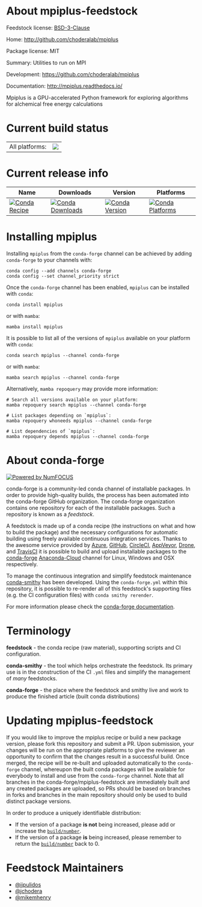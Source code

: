 About mpiplus-feedstock
=======================

Feedstock license: [BSD-3-Clause](https://github.com/conda-forge/mpiplus-feedstock/blob/main/LICENSE.txt)

Home: http://github.com/choderalab/mpiplus

Package license: MIT

Summary: Utilities to run on MPI

Development: https://github.com/choderalab/mpiplus

Documentation: http://mpiplus.readthedocs.io/

Mpiplus is a GPU-accelerated Python framework for exploring
algorithms for alchemical free energy calculations


Current build status
====================


<table><tr><td>All platforms:</td>
    <td>
      <a href="https://dev.azure.com/conda-forge/feedstock-builds/_build/latest?definitionId=4006&branchName=main">
        <img src="https://dev.azure.com/conda-forge/feedstock-builds/_apis/build/status/mpiplus-feedstock?branchName=main">
      </a>
    </td>
  </tr>
</table>

Current release info
====================

| Name | Downloads | Version | Platforms |
| --- | --- | --- | --- |
| [![Conda Recipe](https://img.shields.io/badge/recipe-mpiplus-green.svg)](https://anaconda.org/conda-forge/mpiplus) | [![Conda Downloads](https://img.shields.io/conda/dn/conda-forge/mpiplus.svg)](https://anaconda.org/conda-forge/mpiplus) | [![Conda Version](https://img.shields.io/conda/vn/conda-forge/mpiplus.svg)](https://anaconda.org/conda-forge/mpiplus) | [![Conda Platforms](https://img.shields.io/conda/pn/conda-forge/mpiplus.svg)](https://anaconda.org/conda-forge/mpiplus) |

Installing mpiplus
==================

Installing `mpiplus` from the `conda-forge` channel can be achieved by adding `conda-forge` to your channels with:

```
conda config --add channels conda-forge
conda config --set channel_priority strict
```

Once the `conda-forge` channel has been enabled, `mpiplus` can be installed with `conda`:

```
conda install mpiplus
```

or with `mamba`:

```
mamba install mpiplus
```

It is possible to list all of the versions of `mpiplus` available on your platform with `conda`:

```
conda search mpiplus --channel conda-forge
```

or with `mamba`:

```
mamba search mpiplus --channel conda-forge
```

Alternatively, `mamba repoquery` may provide more information:

```
# Search all versions available on your platform:
mamba repoquery search mpiplus --channel conda-forge

# List packages depending on `mpiplus`:
mamba repoquery whoneeds mpiplus --channel conda-forge

# List dependencies of `mpiplus`:
mamba repoquery depends mpiplus --channel conda-forge
```


About conda-forge
=================

[![Powered by
NumFOCUS](https://img.shields.io/badge/powered%20by-NumFOCUS-orange.svg?style=flat&colorA=E1523D&colorB=007D8A)](https://numfocus.org)

conda-forge is a community-led conda channel of installable packages.
In order to provide high-quality builds, the process has been automated into the
conda-forge GitHub organization. The conda-forge organization contains one repository
for each of the installable packages. Such a repository is known as a *feedstock*.

A feedstock is made up of a conda recipe (the instructions on what and how to build
the package) and the necessary configurations for automatic building using freely
available continuous integration services. Thanks to the awesome service provided by
[Azure](https://azure.microsoft.com/en-us/services/devops/), [GitHub](https://github.com/),
[CircleCI](https://circleci.com/), [AppVeyor](https://www.appveyor.com/),
[Drone](https://cloud.drone.io/welcome), and [TravisCI](https://travis-ci.com/)
it is possible to build and upload installable packages to the
[conda-forge](https://anaconda.org/conda-forge) [Anaconda-Cloud](https://anaconda.org/)
channel for Linux, Windows and OSX respectively.

To manage the continuous integration and simplify feedstock maintenance
[conda-smithy](https://github.com/conda-forge/conda-smithy) has been developed.
Using the ``conda-forge.yml`` within this repository, it is possible to re-render all of
this feedstock's supporting files (e.g. the CI configuration files) with ``conda smithy rerender``.

For more information please check the [conda-forge documentation](https://conda-forge.org/docs/).

Terminology
===========

**feedstock** - the conda recipe (raw material), supporting scripts and CI configuration.

**conda-smithy** - the tool which helps orchestrate the feedstock.
                   Its primary use is in the construction of the CI ``.yml`` files
                   and simplify the management of *many* feedstocks.

**conda-forge** - the place where the feedstock and smithy live and work to
                  produce the finished article (built conda distributions)


Updating mpiplus-feedstock
==========================

If you would like to improve the mpiplus recipe or build a new
package version, please fork this repository and submit a PR. Upon submission,
your changes will be run on the appropriate platforms to give the reviewer an
opportunity to confirm that the changes result in a successful build. Once
merged, the recipe will be re-built and uploaded automatically to the
`conda-forge` channel, whereupon the built conda packages will be available for
everybody to install and use from the `conda-forge` channel.
Note that all branches in the conda-forge/mpiplus-feedstock are
immediately built and any created packages are uploaded, so PRs should be based
on branches in forks and branches in the main repository should only be used to
build distinct package versions.

In order to produce a uniquely identifiable distribution:
 * If the version of a package **is not** being increased, please add or increase
   the [``build/number``](https://docs.conda.io/projects/conda-build/en/latest/resources/define-metadata.html#build-number-and-string).
 * If the version of a package **is** being increased, please remember to return
   the [``build/number``](https://docs.conda.io/projects/conda-build/en/latest/resources/define-metadata.html#build-number-and-string)
   back to 0.

Feedstock Maintainers
=====================

* [@ijpulidos](https://github.com/ijpulidos/)
* [@jchodera](https://github.com/jchodera/)
* [@mikemhenry](https://github.com/mikemhenry/)

